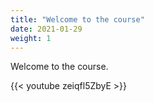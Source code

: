 ```yaml
---
title: "Welcome to the course"
date: 2021-01-29
weight: 1
---
```


Welcome to the course.

{{< youtube zeiqfl5ZbyE >}}
